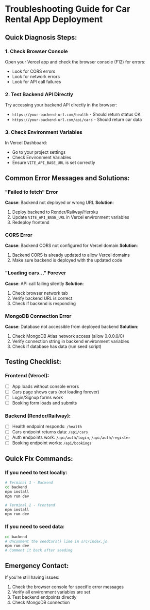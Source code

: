 # Troubleshooting Guide for Car Rental App Deployment

## Quick Diagnosis Steps:

### 1. Check Browser Console
Open your Vercel app and check the browser console (F12) for errors:
- Look for CORS errors
- Look for network errors
- Look for API call failures

### 2. Test Backend API Directly
Try accessing your backend API directly in the browser:
- `https://your-backend-url.com/health` - Should return status OK
- `https://your-backend-url.com/api/cars` - Should return car data

### 3. Check Environment Variables
In Vercel Dashboard:
- Go to your project settings
- Check Environment Variables
- Ensure `VITE_API_BASE_URL` is set correctly

## Common Error Messages and Solutions:

### "Failed to fetch" Error
**Cause**: Backend not deployed or wrong URL
**Solution**: 
1. Deploy backend to Render/Railway/Heroku
2. Update `VITE_API_BASE_URL` in Vercel environment variables
3. Redeploy frontend

### CORS Error
**Cause**: Backend CORS not configured for Vercel domain
**Solution**: 
1. Backend CORS is already updated to allow Vercel domains
2. Make sure backend is deployed with the updated code

### "Loading cars..." Forever
**Cause**: API call failing silently
**Solution**:
1. Check browser network tab
2. Verify backend URL is correct
3. Check if backend is responding

### MongoDB Connection Error
**Cause**: Database not accessible from deployed backend
**Solution**:
1. Check MongoDB Atlas network access (allow 0.0.0.0/0)
2. Verify connection string in backend environment variables
3. Check if database has data (run seed script)

## Testing Checklist:

### Frontend (Vercel):
- [ ] App loads without console errors
- [ ] Cars page shows cars (not loading forever)
- [ ] Login/Signup forms work
- [ ] Booking form loads and submits

### Backend (Render/Railway):
- [ ] Health endpoint responds: `/health`
- [ ] Cars endpoint returns data: `/api/cars`
- [ ] Auth endpoints work: `/api/auth/login`, `/api/auth/register`
- [ ] Booking endpoint works: `/api/bookings`

## Quick Fix Commands:

### If you need to test locally:
```bash
# Terminal 1 - Backend
cd backend
npm install
npm run dev

# Terminal 2 - Frontend  
npm install
npm run dev
```

### If you need to seed data:
```bash
cd backend
# Uncomment the seedCars() line in src/index.js
npm run dev
# Comment it back after seeding
```

## Emergency Contact:
If you're still having issues:
1. Check the browser console for specific error messages
2. Verify all environment variables are set
3. Test backend endpoints directly
4. Check MongoDB connection 